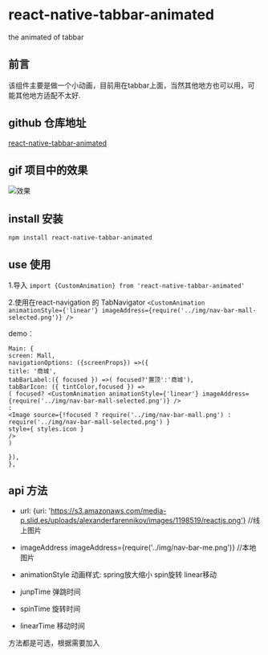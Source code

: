 # react-native-tabbar-animated
the animated of tabbar  

## 前言
 该组件主要是做一个小动画，目前用在tabbar上面，当然其他地方也可以用，可能其他地方适配不太好.
 
## github 仓库地址
 [react-native-tabbar-animated](https://github.com/Geek-ch/react-native-tabbar-animated)

## gif 项目中的效果
![效果](https://github.com/Geek-ch/react-native-tabbar-animated/blob/master/screenshots/animated.gif)

## install 安装
 `npm install react-native-tabbar-animated`

## use 使用

1.导入
 `import {CustomAnimation} from 'react-native-tabbar-animated' `
 
 2.使用在react-navigation 的 TabNavigator
  `<CustomAnimation animationStyle={'linear'} imageAddress={require('../img/nav-bar-mall-selected.png')} /> `
  
  demo：
```
Main: {
screen: Mall,
navigationOptions: ({screenProps}) =>({
title: '商城',
tabBarLabel:({ focused }) =>( focused?'置顶':'商城'),
tabBarIcon: ({ tintColor,focused }) =>
( focused? <CustomAnimation animationStyle={'linear'} imageAddress={require('../img/nav-bar-mall-selected.png')} />
:
<Image source={!focused ? require('../img/nav-bar-mall.png') : require('../img/nav-bar-mall-selected.png') }
style={ styles.icon }
/>
)

}),
},

```

## api 方法
* url:
{uri: 'https://s3.amazonaws.com/media-p.slid.es/uploads/alexanderfarennikov/images/1198519/reactjs.png'} //线上图片

* imageAddress
imageAddress={require('../img/nav-bar-me.png')} //本地图片

* animationStyle 动画样式:
    spring放大缩小
    spin旋转
    linear移动
    
* junpTime 弹跳时间
* spinTime 旋转时间
* linearTime 移动时间

方法都是可选，根据需要加入

